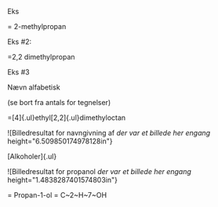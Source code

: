 Eks

= 2-methylpropan

Eks #2:

=2,2 dimethylpropan

Eks #3

Nævn alfabetisk

(se bort fra antals for tegnelser)

=[4]{.ul}ethyl[2,2]{.ul}dimethyloctan

![Billedresultat for navngivning af
*der var et billede her engang*
height="6.509850174978128in"}

[Alkoholer]{.ul}

![Billedresultat for propanol
*der var et billede her engang*
height="1.4838287401574803in"}

= Propan-1-ol = C~2~H~7~OH
